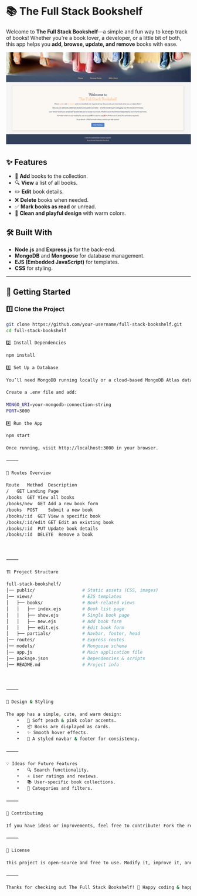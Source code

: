 # 📚 The Full Stack Bookshelf

Welcome to **The Full Stack Bookshelf**—a simple and fun way to keep track of books! Whether you're a book lover, a developer, or a little bit of both, this app helps you **add, browse, update, and remove** books with ease.

![The Full Stack Bookshelf](public/imgs/homePageImg.png)

## ✨ Features
- 📝 **Add** books to the collection.
- 🔍 **View** a list of all books.
- ✏️ **Edit** book details.
- ❌ **Delete** books when needed.
- ✅ **Mark books as read** or unread.
- 🎨 **Clean and playful design** with warm colors.

## 🛠️ Built With
- **Node.js** and **Express.js** for the back-end.
- **MongoDB** and **Mongoose** for database management.
- **EJS (Embedded JavaScript)** for templates.
- **CSS** for styling.

---

## 🚀 Getting Started

### 1️⃣ Clone the Project
```sh
git clone https://github.com/your-username/full-stack-bookshelf.git
cd full-stack-bookshelf

2️⃣ Install Dependencies

npm install

3️⃣ Set Up a Database

You’ll need MongoDB running locally or a cloud-based MongoDB Atlas database.

Create a .env file and add:

MONGO_URI=your-mongodb-connection-string
PORT=3000

4️⃣ Run the App

npm start

Once running, visit http://localhost:3000 in your browser.

⸻

📌 Routes Overview

Route	Method	Description
/	GET	Landing Page
/books	GET	View all books
/books/new	GET	Add a new book form
/books	POST	Submit a new book
/books/:id	GET	View a specific book
/books/:id/edit	GET	Edit an existing book
/books/:id	PUT	Update book details
/books/:id	DELETE	Remove a book



⸻

🏗 Project Structure

full-stack-bookshelf/
│── public/                  # Static assets (CSS, images)
│── views/                   # EJS templates
│   ├── books/               # Book-related views
│   │   ├── index.ejs        # Book list page
│   │   ├── show.ejs         # Single book page
│   │   ├── new.ejs          # Add book form
│   │   ├── edit.ejs         # Edit book form
│   ├── partials/            # Navbar, footer, head
│── routes/                  # Express routes
│── models/                  # Mongoose schema
│── app.js                   # Main application file
│── package.json             # Dependencies & scripts
│── README.md                # Project info



⸻

🎨 Design & Styling

The app has a simple, cute, and warm design:
	•	🍑 Soft peach & pink color accents.
	•	📦 Books are displayed as cards.
	•	✨ Smooth hover effects.
	•	🎀 A styled navbar & footer for consistency.

⸻

💡 Ideas for Future Features
	•	🔍 Search functionality.
	•	⭐ User ratings and reviews.
	•	📚 User-specific book collections.
	•	📌 Categories and filters.

⸻

🤝 Contributing

If you have ideas or improvements, feel free to contribute! Fork the repo, make your changes, and submit a pull request.

⸻

📜 License

This project is open-source and free to use. Modify it, improve it, and make it your own!

⸻

Thanks for checking out The Full Stack Bookshelf! 🎉 Happy coding & happy reading! 📖✨
